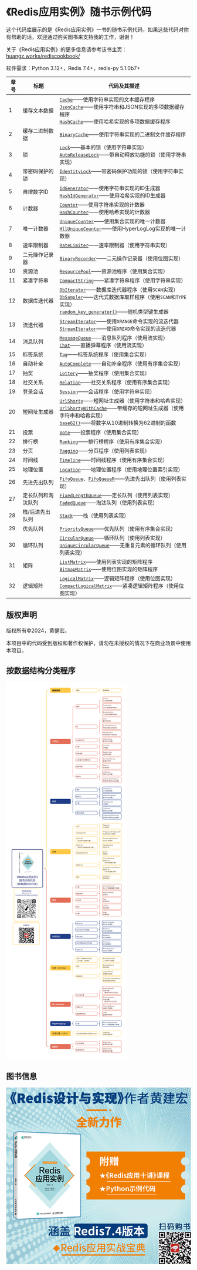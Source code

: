 # 《Redis应用实例》随书示例代码



这个代码库展示的是《Redis应用实例》一书的随书示例代码，如果这些代码对你有帮助的话，欢迎通过购买图书来支持我的工作，谢谢！

关于《Redis应用实例》的更多信息请参考该书主页：[huangz.works/rediscookbook/](https://huangz.works/rediscookbook/)

软件需求：Python 3.12+，Redis 7.4+，redis-py 5.1.0b7+



| 章号 | 标题               | 代码及其描述                                                 |
| ---- | ------------------ | ------------------------------------------------------------ |
| 1    | 缓存文本数据       | [``Cache``](https://github.com/huangzworks/rediscookbook/blob/master/code/cache.py)——使用字符串实现的文本缓存程序<br />[``JsonCache``](https://github.com/huangzworks/rediscookbook/blob/master/code/json_cache.py)——使用字符串和JSON实现的多项数据缓存程序<br />[``HashCache``](https://github.com/huangzworks/rediscookbook/blob/master/code/hash_cache.py)——使用哈希实现的多项数据缓存程序 |
| 2    | 缓存二进制数据     | [``BinaryCache``](https://github.com/huangzworks/rediscookbook/blob/master/code/binary_cache.py)——使用字符串实现的二进制文件缓存程序 |
| 3    | 锁                 | [``Lock``](https://github.com/huangzworks/rediscookbook/blob/master/code/lock.py)——基本的锁（使用字符串实现）<br />[``AutoReleaseLock``](https://github.com/huangzworks/rediscookbook/blob/master/code/auto_release_lock.py)——带自动释放功能的锁（使用字符串实现） |
| 4    | 带密码保护的锁     | [``IdentityLock``](https://github.com/huangzworks/rediscookbook/blob/master/code/identity_lock.py)——带密码保护功能的锁（使用字符串实现） |
| 5    | 自增数字ID         | [``IdGenerator``](https://github.com/huangzworks/rediscookbook/blob/master/code/id_generator.py)——使用字符串实现的ID生成器<br />[``HashIdGenerator``](https://github.com/huangzworks/rediscookbook/blob/master/code/hash_id_generator.py)——使用哈希实现的ID生成器 |
| 6    | 计数器             | [``Counter``](https://github.com/huangzworks/rediscookbook/blob/master/code/counter.py)——使用字符串实现的计数器<br />[``HashCounter``](https://github.com/huangzworks/rediscookbook/blob/master/code/hash_counter.py)——使用哈希实现的计数器 |
| 7    | 唯一计数器         | [``UniqueCounter``](https://github.com/huangzworks/rediscookbook/blob/master/code/unique_counter.py)——使用集合实现的唯一计数器<br />[``HllUniqueCounter``](https://github.com/huangzworks/rediscookbook/blob/master/code/hll_unique_counter.py)——使用HyperLogLog实现的唯一计数器 |
| 8    | 速率限制器         | [``RateLimiter``](https://github.com/huangzworks/rediscookbook/blob/master/code/rate_limiter.py)——速率限制器（使用字符串实现） |
| 9    | 二元操作记录器     | [``BinaryRecorder``](https://github.com/huangzworks/rediscookbook/blob/master/code/binary_recorder.py)——二元操作记录器（使用位图实现） |
| 10   | 资源池             | [``ResourcePool``](https://github.com/huangzworks/rediscookbook/blob/master/code/resource_pool.py)——资源池程序（使用集合实现） |
| 11   | 紧凑字符串         | [``CompactString``](https://github.com/huangzworks/rediscookbook/blob/master/code/compact_string.py)——紧凑字符串程序（使用字符串实现） |
| 12   | 数据库迭代器       | [``DbIterator``](https://github.com/huangzworks/rediscookbook/blob/master/code/db_iterator.py)——数据库迭代器程序（使用``SCAN``实现）<br />[``DbSampler``](https://github.com/huangzworks/rediscookbook/blob/master/code/db_sampler.py)——迭代式数据库取样程序（使用``SCAN``和``TYPE``实现）<br />[``random_key_generator()``](https://github.com/huangzworks/rediscookbook/blob/master/code/random_key_generator.py)——随机类型键生成器 |
| 13   | 流迭代器           | [``StreamIterator``](https://github.com/huangzworks/rediscookbook/blob/master/code/xrange_iterator.py)——使用``XRANGE``命令实现的流迭代器<br />[``StreamIterator``](https://github.com/huangzworks/rediscookbook/blob/master/code/xread_iterator.py)——使用``XREAD``命令实现的流迭代器 |
| 14   | 消息队列           | [``MessageQueue``](https://github.com/huangzworks/rediscookbook/blob/master/code/message_queue.py)——消息队列程序（使用流实现）<br />[``Chat``](https://github.com/huangzworks/rediscookbook/blob/master/code/chat.py)——直播弹幕程序（使用流实现） |
| 15   | 标签系统           | [``Tag``](https://github.com/huangzworks/rediscookbook/blob/master/code/tag.py)——标签系统程序（使用集合实现） |
| 16   | 自动补全           | [``AutoComplete``](https://github.com/huangzworks/rediscookbook/blob/master/code/auto_complete.py)——自动补全程序（使用有序集合实现） |
| 17   | 抽奖               | [``Lottery``](https://github.com/huangzworks/rediscookbook/blob/master/code/lottery.py)——抽奖程序（使用集合实现） |
| 18   | 社交关系           | [``Relation``](https://github.com/huangzworks/rediscookbook/blob/master/code/relation.py)——社交关系程序（使用有序集合实现） |
| 19   | 登录会话           | [``Session``](https://github.com/huangzworks/rediscookbook/blob/master/code/session.py)——会话程序（使用字符串实现） |
| 20   | 短网址生成器       | [``UrlShorty``](https://github.com/huangzworks/rediscookbook/blob/master/code/url_shorty.py)——短网址生成器（使用字符串和哈希实现）<br />[``UrlShortyWithCache``](https://github.com/huangzworks/rediscookbook/blob/master/code/url_shorty_with_cache.py)——带缓存的短网址生成器（使用字符串和哈希实现）<br />[``base62()``](https://github.com/huangzworks/rediscookbook/blob/master/code/base62.py)——将数字从10进制转换为62进制的函数 |
| 21   | 投票               | [``Vote``](https://github.com/huangzworks/rediscookbook/blob/master/code/vote.py)——投票程序（使用集合实现） |
| 22   | 排行榜             | [``Ranking``](https://github.com/huangzworks/rediscookbook/blob/master/code/ranking.py)——排行榜程序（使用有序集合实现） |
| 23   | 分页               | [``Pagging``](https://github.com/huangzworks/rediscookbook/blob/master/code/pagging.py)——分页程序（使用列表实现） |
| 24   | 时间线             | [``Timeline``](https://github.com/huangzworks/rediscookbook/blob/master/code/timeline.py)——时间线程序（使用有序集合实现） |
| 25   | 地理位置           | [``Location``](https://github.com/huangzworks/rediscookbook/blob/master/code/location.py)——地理位置程序（使用地理位置索引实现） |
| 26   | 先进先出队列       | [``FifoQueue``](https://github.com/huangzworks/rediscookbook/blob/master/code/fifo_queue.py)、[``FifoQueueR``](https://github.com/huangzworks/rediscookbook/blob/master/code/fifo_queue_r.py)——先进先出队列（使用列表实现） |
| 27   | 定长队列和淘汰队列 | [``FixedLengthQueue``](https://github.com/huangzworks/rediscookbook/blob/master/code/fixed_length_queue.py)——定长队列（使用列表实现）<br />[``FadedQueue``](https://github.com/huangzworks/rediscookbook/blob/master/code/faded_queue.py)——淘汰队列（使用列表实现） |
| 28   | 栈/后进先出队列    | [``Stack``](https://github.com/huangzworks/rediscookbook/blob/master/code/stack.py)——栈（使用列表实现） |
| 29   | 优先队列           | [``PriorityQueue``](https://github.com/huangzworks/rediscookbook/blob/master/code/priority_queue.py)——优先队列（使用有序集合实现） |
| 30   | 循环队列           | [``CircularQueue``](https://github.com/huangzworks/rediscookbook/blob/master/code/circular_queue.py)——循环队列（使用列表实现）<br />[``UniqueCircularQueue``](https://github.com/huangzworks/rediscookbook/blob/master/code/unique_circular_queue.py)——无重复元素的循环队列（使用列表实现） |
| 31   | 矩阵               | [``ListMatrix``](https://github.com/huangzworks/rediscookbook/blob/master/code/list_matrix.py)——使用列表实现的矩阵程序<br />[``BitmapMatrix``](https://github.com/huangzworks/rediscookbook/blob/master/code/bitmap_matrix.py)——使用位图实现的矩阵程序 |
| 32   | 逻辑矩阵           | [``LogicalMatrix``](https://github.com/huangzworks/rediscookbook/blob/master/code/logical_matrix.py)——逻辑矩阵程序（使用位图实现）<br />[``CompactLogicalMatrix``](https://github.com/huangzworks/rediscookbook/blob/master/code/compact_logical_matrix.py)——紧凑逻辑矩阵程序（使用位图实现） |



## 版权声明

版权所有©2024，黄健宏。

本项目中的代码受到版权和著作权保护，请勿在未授权的情况下在商业场景中使用本项目。



## 按数据结构分类程序

![](./what-redis-can-do.png)



## 图书信息

![图书信息](./main.png)
